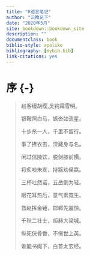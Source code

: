 ```yaml
---
title: "R语言笔记"
author: "云腾足下"
date: "2020年5月"
site: bookdown::bookdown_site
description: ""
documentclass: book
biblio-style: apalike
bibliography: [mybib.bib]
link-citations: yes
---
```




# 序 {-}

>赵客缦胡缨,吴钩霜雪明。
>
>银鞍照白马，飒沓如流星。
>
>十步杀一人，千里不留行。
>
>事了拂衣去，深藏身与名。
>
>闲过信陵饮，脱剑膝前横。
>
>将炙啖朱亥，持觞劝侯嬴。
>
>三杯吐然诺，五岳倒为轻。
>
>眼花耳热后，意气素霓生。
>
>救赵挥金锤，邯郸先震惊。
>
>千秋二壮士，烜赫大梁城。
>
>纵死侠骨香，不惭世上英。
>
>谁能书阁下，白首太玄经。







